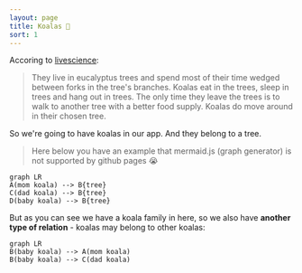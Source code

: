 ```yaml
---
layout: page
title: Koalas 🐨
sort: 1
---
```


Accoring to [livescience](https://www.livescience.com/27401-koalas-facts.html):

> They live in eucalyptus trees and spend most of their time wedged between forks in the tree's branches. Koalas eat in the trees, sleep in trees and hang out in trees. The only time they leave the trees is to walk to another tree with a better food supply. Koalas do move around in their chosen tree.

So we're going to have koalas in our app. And they belong to a tree.

> Here below you have an example that mermaid.js (graph generator) is not supported by github pages 😭


```mermaid
graph LR
A(mom koala) --> B{tree}
C(dad koala) --> B{tree}
D(baby koala) --> B{tree}
```

But as you can see we have a koala family in here, so we also have **another type of relation** -  koalas may belong to other koalas:

```mermaid
graph LR
B(baby koala) --> A(mom koala)
B(baby koala) --> C(dad koala)
```

